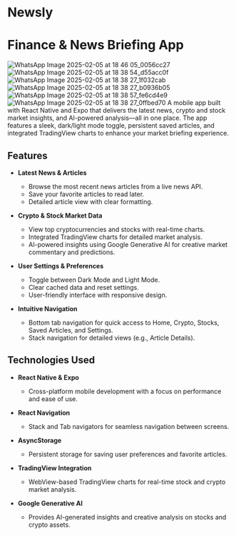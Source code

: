 # Newsly

# Finance & News Briefing App
![WhatsApp Image 2025-02-05 at 18 46 05_0056cc27](https://github.com/user-attachments/assets/0ab3a9dc-c796-453b-9e3d-409b14936c92)
![WhatsApp Image 2025-02-05 at 18 38 54_d55acc0f](https://github.com/user-attachments/assets/2f8d0cb1-e116-4f69-ac4c-b7c60e6ca017)
![WhatsApp Image 2025-02-05 at 18 38 27_1f032cab](https://github.com/user-attachments/assets/76aee1a9-a3df-4088-845c-0a7474d684d9)
![WhatsApp Image 2025-02-05 at 18 38 27_b0936b05](https://github.com/user-attachments/assets/dd3c7056-ff1a-4a09-a109-aabc1474179f)
![WhatsApp Image 2025-02-05 at 18 38 57_fe6cd4e9](https://github.com/user-attachments/assets/6f39dd16-6c59-4862-a9f1-5fb0559b9a99)
![WhatsApp Image 2025-02-05 at 18 38 27_0ffbed70](https://github.com/user-attachments/assets/0d0edd4c-36f8-4768-b48d-e306b92ab993)
A mobile app built with React Native and Expo that delivers the latest news, crypto and stock market insights, and AI-powered analysis—all in one place. The app features a sleek, dark/light mode toggle, persistent saved articles, and integrated TradingView charts to enhance your market briefing experience.

## Features

- **Latest News & Articles** 

  - Browse the most recent news articles from a live news API.
  - Save your favorite articles to read later.
  - Detailed article view with clear formatting.

- **Crypto & Stock Market Data**  
  - View top cryptocurrencies and stocks with real-time charts.
  - Integrated TradingView charts for detailed market analysis.
  - AI-powered insights using Google Generative AI for creative market commentary and predictions.

- **User Settings & Preferences**  
  - Toggle between Dark Mode and Light Mode.
  - Clear cached data and reset settings.
  - User-friendly interface with responsive design.

- **Intuitive Navigation**  
  - Bottom tab navigation for quick access to Home, Crypto, Stocks, Saved Articles, and Settings.
  - Stack navigation for detailed views (e.g., Article Details).

## Technologies Used

- **React Native & Expo**  
  - Cross-platform mobile development with a focus on performance and ease of use.
  
- **React Navigation**  
  - Stack and Tab navigators for seamless navigation between screens.
  
- **AsyncStorage**  
  - Persistent storage for saving user preferences and favorite articles.
  
- **TradingView Integration**  
  - WebView-based TradingView charts for real-time stock and crypto market analysis.
  
- **Google Generative AI**  
  - Provides AI-generated insights and creative analysis on stocks and crypto assets.


